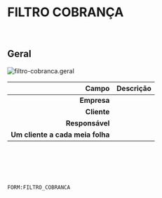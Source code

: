 # FILTRO COBRANÇA
<br>

## Geral
![filtro-cobranca.geral](https://raw.githubusercontent.com/netforcews/docs-erp/master/geral/imagens/filtro-cobranca.geral.png)

Campo | Descrição
--:|---
**Empresa** | 
**Cliente** | 
**Responsável** | 
**Um cliente a cada meia folha** | 
<br>
<br>
<br>
<br>

```FORM:FILTRO_COBRANCA```
